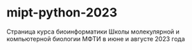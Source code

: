 # mipt-python-2023
Страница курса биоинформатики Школы молекулярной и компьютерной биологии МФТИ в июне и августе 2023 года
